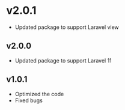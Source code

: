 # v2.0.1

- Updated package to support Laravel view

## v2.0.0

- Updated package to support Laravel 11

## v1.0.1

- Optimized the code
- Fixed bugs
